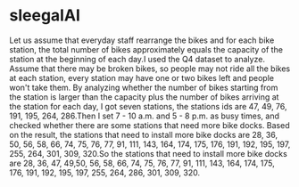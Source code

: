 # sleegalAI
Let us assume that everyday staff rearrange the bikes and for each bike station, the total number of bikes approximately equals the capacity of the station at the beginning of each day.I used the Q4 dataset to analyze. Assume that there may be broken bikes, so people may not ride all the bikes at each station, every station may have one or two bikes left and people won't take them. By analyzing whether the number of bikes starting from the station is larger than the capacity plus the number of bikes arriving at the station for each day, I got seven stations, the stations ids are 47, 49, 76, 191, 195, 264, 286.Then I set 7 - 10 a.m. and 5 - 8 p.m. as busy times, and checked whether there are some stations that need more bike docks. Based on the result, the stations that need to install more bike docks are 28, 36, 50, 56, 58, 66, 74, 75, 76, 77, 91, 111, 143, 164, 174, 175, 176, 191, 192, 195, 197, 255, 264, 301, 309, 320.So the stations that need to install more bike docks are 28, 36, 47, 49,50, 56, 58, 66, 74, 75, 76, 77, 91, 111, 143, 164, 174, 175, 176, 191, 192, 195, 197, 255, 264, 286, 301, 309, 320.
